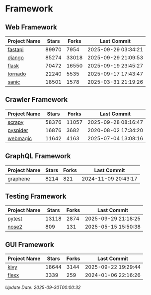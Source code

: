# Framework

## Web Framework
| Project Name | Stars | Forks | Last Commit |
| ------------ | ----- | ----- | ----------- |
| [fastapi](https://github.com/fastapi/fastapi) | 89970 | 7954 | 2025-09-29 03:34:21 |
| [django](https://github.com/django/django) | 85274 | 33018 | 2025-09-29 21:09:53 |
| [flask](https://github.com/pallets/flask) | 70472 | 16550 | 2025-09-19 23:45:27 |
| [tornado](https://github.com/tornadoweb/tornado) | 22240 | 5535 | 2025-09-17 17:43:47 |
| [sanic](https://github.com/sanic-org/sanic) | 18501 | 1578 | 2025-03-31 21:19:26 |

## Crawler Framework
| Project Name | Stars | Forks | Last Commit |
| ------------ | ----- | ----- | ----------- |
| [scrapy](https://github.com/scrapy/scrapy) | 58376 | 11057 | 2025-09-28 08:16:47 |
| [pyspider](https://github.com/binux/pyspider) | 16876 | 3682 | 2020-08-02 17:34:20 |
| [webmagic](https://github.com/code4craft/webmagic) | 11642 | 4163 | 2025-07-04 13:08:16 |

## GraphQL Framework
| Project Name | Stars | Forks | Last Commit |
| ------------ | ----- | ----- | ----------- |
| [graphene](https://github.com/graphql-python/graphene) | 8214 | 821 | 2024-11-09 20:43:17 |

## Testing Framework
| Project Name | Stars | Forks | Last Commit |
| ------------ | ----- | ----- | ----------- |
| [pytest](https://github.com/pytest-dev/pytest) | 13118 | 2874 | 2025-09-29 21:18:25 |
| [nose2](https://github.com/nose-devs/nose2) | 809 | 131 | 2025-05-15 15:50:38 |

## GUI Framework
| Project Name | Stars | Forks | Last Commit |
| ------------ | ----- | ----- | ----------- |
| [kivy](https://github.com/kivy/kivy) | 18644 | 3144 | 2025-09-22 19:29:44 |
| [flexx](https://github.com/flexxui/flexx) | 3339 | 259 | 2024-01-06 22:16:26 |

*Update Date: 2025-09-30T00:00:32*